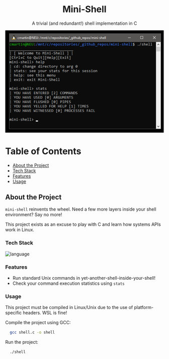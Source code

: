 <div align="center">

  <h1>Mini-Shell</h1>
  
  <p>
    A trivial (and redundant!) shell implementation in C
  </p>

</div>

![screenshot](preview.png)

# Table of Contents

- [About the Project](#about-the-project)
- [Tech Stack](#tech-stack)
- [Features](#features)
- [Usage](#usage)

## About the Project

`mini-shell` reinvents the wheel. Need a few more layers inside your shell environment? Say no more!

This project exists as an excuse to play with C and learn how systems APIs work in Linux.

### Tech Stack

<img src="https://img.shields.io/badge/Language:%20C-grey" alt="language" />

### Features

- Run standard Unix commands in yet-another-shell-inside-your-shell!
- Check your command execution statistics using `stats`

### Usage 

This project must be compiled in Linux/Unix due to the use of platform-specific headers. WSL is fine!

Compile the project using GCC:

```bash
  gcc shell.c -o shell
```

Run the project:

```bash
  ./shell
```